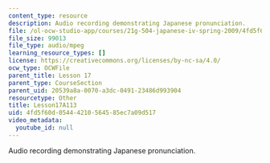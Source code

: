 ```yaml
---
content_type: resource
description: Audio recording demonstrating Japanese pronunciation.
file: /ol-ocw-studio-app/courses/21g-504-japanese-iv-spring-2009/4fd5f60d05444210564585ec7a09d517_Lesson17A113.mp3
file_size: 99013
file_type: audio/mpeg
learning_resource_types: []
license: https://creativecommons.org/licenses/by-nc-sa/4.0/
ocw_type: OCWFile
parent_title: Lesson 17
parent_type: CourseSection
parent_uid: 20539a8a-0070-a3dc-0491-23486d993904
resourcetype: Other
title: Lesson17A113
uid: 4fd5f60d-0544-4210-5645-85ec7a09d517
video_metadata:
  youtube_id: null
---
```

Audio recording demonstrating Japanese pronunciation.